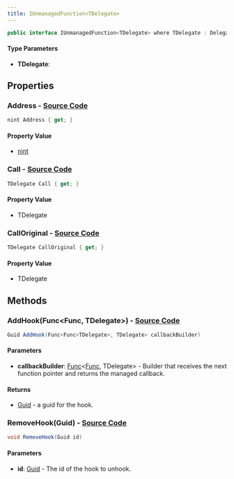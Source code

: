 ```yaml
---
title: IUnmanagedFunction<TDelegate>
---
```


```csharp
public interface IUnmanagedFunction<TDelegate> where TDelegate : Delegate
```

#### Type Parameters

- **TDelegate**: 

## Properties

### **Address** - [Source Code](https://github.com/swiftly-solution/swiftlys2/blob/main/managed/src/SwiftlyS2.Shared/Modules/Memory/IUnmanagedFunction.cs#L8)

```csharp
nint Address { get; }
```

#### Property Value

- [nint](https://learn.microsoft.com/dotnet/api/system.intptr)

### **Call** - [Source Code](https://github.com/swiftly-solution/swiftlys2/blob/main/managed/src/SwiftlyS2.Shared/Modules/Memory/IUnmanagedFunction.cs#L21)

```csharp
TDelegate Call { get; }
```

#### Property Value

- TDelegate

### **CallOriginal** - [Source Code](https://github.com/swiftly-solution/swiftlys2/blob/main/managed/src/SwiftlyS2.Shared/Modules/Memory/IUnmanagedFunction.cs#L15)

```csharp
TDelegate CallOriginal { get; }
```

#### Property Value

- TDelegate

## Methods

### **AddHook(Func<Func<TDelegate>, TDelegate>)** - [Source Code](https://github.com/swiftly-solution/swiftlys2/blob/main/managed/src/SwiftlyS2.Shared/Modules/Memory/IUnmanagedFunction.cs#L31)

```csharp
Guid AddHook(Func<Func<TDelegate>, TDelegate> callbackBuilder)
```

#### Parameters

- **callbackBuilder**: [Func](https://learn.microsoft.com/dotnet/api/system.func-2)<[Func](https://learn.microsoft.com/dotnet/api/system.func-1)<TDelegate>, TDelegate> - Builder that receives the next function pointer and returns the managed callback.

#### Returns

- [Guid](https://learn.microsoft.com/dotnet/api/system.guid) - a guid for the hook.

### **RemoveHook(Guid)** - [Source Code](https://github.com/swiftly-solution/swiftlys2/blob/main/managed/src/SwiftlyS2.Shared/Modules/Memory/IUnmanagedFunction.cs#L37)

```csharp
void RemoveHook(Guid id)
```

#### Parameters

- **id**: [Guid](https://learn.microsoft.com/dotnet/api/system.guid) - The id of the hook to unhook.

